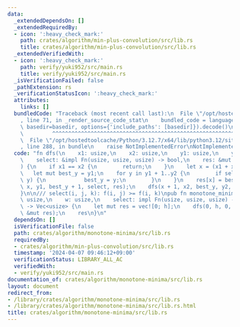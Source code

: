 ```yaml
---
data:
  _extendedDependsOn: []
  _extendedRequiredBy:
  - icon: ':heavy_check_mark:'
    path: crates/algorithm/min-plus-convolution/src/lib.rs
    title: crates/algorithm/min-plus-convolution/src/lib.rs
  _extendedVerifiedWith:
  - icon: ':heavy_check_mark:'
    path: verify/yuki952/src/main.rs
    title: verify/yuki952/src/main.rs
  _isVerificationFailed: false
  _pathExtension: rs
  _verificationStatusIcon: ':heavy_check_mark:'
  attributes:
    links: []
  bundledCode: "Traceback (most recent call last):\n  File \"/opt/hostedtoolcache/Python/3.12.7/x64/lib/python3.12/site-packages/onlinejudge_verify/documentation/build.py\"\
    , line 71, in _render_source_code_stat\n    bundled_code = language.bundle(stat.path,\
    \ basedir=basedir, options={'include_paths': [basedir]}).decode()\n          \
    \         ^^^^^^^^^^^^^^^^^^^^^^^^^^^^^^^^^^^^^^^^^^^^^^^^^^^^^^^^^^^^^^^^^^^^^^^^^^^^^^^^^\n\
    \  File \"/opt/hostedtoolcache/Python/3.12.7/x64/lib/python3.12/site-packages/onlinejudge_verify/languages/rust.py\"\
    , line 288, in bundle\n    raise NotImplementedError\nNotImplementedError\n"
  code: "fn dfs(\n    x1: usize,\n    x2: usize,\n    y1: usize,\n    y2: usize,\n\
    \    select: &impl Fn(usize, usize, usize) -> bool,\n    res: &mut [usize],\n\
    ) {\n    if x1 == x2 {\n        return;\n    }\n    let x = (x1 + x2) / 2;\n \
    \   let mut best_y = y1;\n    for y in y1 + 1..y2 {\n        if select(x, best_y,\
    \ y) {\n            best_y = y;\n        }\n    }\n    res[x] = best_y;\n    dfs(x1,\
    \ x, y1, best_y + 1, select, res);\n    dfs(x + 1, x2, best_y, y2, select, res);\n\
    }\n\n/// select(i, j, k): f(i, j) >= f(i, k)\npub fn monotone_minima(\n    h:\
    \ usize,\n    w: usize,\n    select: impl Fn(usize, usize, usize) -> bool,\n)\
    \ -> Vec<usize> {\n    let mut res = vec![0; h];\n    dfs(0, h, 0, w, &select,\
    \ &mut res);\n    res\n}\n"
  dependsOn: []
  isVerificationFile: false
  path: crates/algorithm/monotone-minima/src/lib.rs
  requiredBy:
  - crates/algorithm/min-plus-convolution/src/lib.rs
  timestamp: '2024-04-07 09:46:12+09:00'
  verificationStatus: LIBRARY_ALL_AC
  verifiedWith:
  - verify/yuki952/src/main.rs
documentation_of: crates/algorithm/monotone-minima/src/lib.rs
layout: document
redirect_from:
- /library/crates/algorithm/monotone-minima/src/lib.rs
- /library/crates/algorithm/monotone-minima/src/lib.rs.html
title: crates/algorithm/monotone-minima/src/lib.rs
---
```

